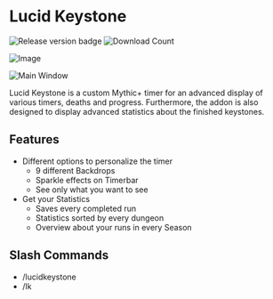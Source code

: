 # Lucid Keystone

![Release version badge](https://img.shields.io/github/v/release/DerHiraz/LucidKeystone?style=flat-square)
![Download Count](https://img.shields.io/github/downloads/DerHiraz/LucidKeystone/total?style=flat-square)

![Image](https://i.gyazo.com/a558e6cdeb1b873f0bfe77627ecc92f6.png)

![Main Window](https://i.gyazo.com/a05d968746c782f9d10679efdba8af52.png)

Lucid Keystone is a custom Mythic+ timer for an advanced display of various timers, deaths and progress. Furthermore, the addon is also designed to display advanced statistics about the finished keystones.

## Features
 - Different options to personalize the timer
    - 9 different Backdrops
    - Sparkle effects on Timerbar
    - See only what you want to see
 - Get your Statistics
    - Saves every completed run
    - Statistics sorted by every dungeon
    - Overview about your runs in every Season
 
## Slash Commands
 - /lucidkeystone
 - /lk
